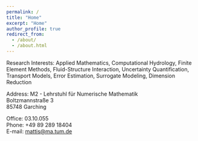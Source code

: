```yaml
---
permalink: /
title: "Home"
excerpt: "Home"
author_profile: true
redirect_from: 
  - /about/
  - /about.html
---
```


Research Interests:
Applied Mathematics, Computational Hydrology, Finite Element Methods, Fluid-Structure Interaction, Uncertainty Quantification, Transport Models, Error Estimation, Surrogate Modeling, Dimension Reduction
	
Address: M2 - Lehrstuhl für Numerische Mathematik	
Boltzmannstraße 3	
85748 Garching 

Office: 03.10.055	
Phone:	+49 89 289 18404	
E-mail: mattis@ma.tum.de